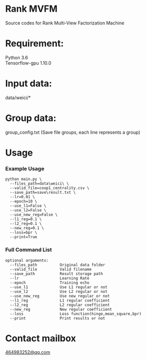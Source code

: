 Rank MVFM
=======
Source codes for Rank Multi-View Factorization Machine

Requirement:
======
Python 3.6  
Tensorflow-gpu 1.10.0

Input data:
=======
data/weici/*

Group data:
========
group_config.txt (Save file groups, each line represents a group)

Usage
=======
### Example Usage
```shell
python main.py \
  --files_path=data\weici\ \
  --valid_file=coop1_centrality.csv \
  --save_path=save\result.txt \
  --lr=0.01 \
  --epoch=10 \
  --use_l1=False \
  --use_l2=False \
  --use_new_reg=False \
  --l1_reg=0.1 \
  --l2_reg=0.1 \
  --new_reg=0.1 \
  --loss=bpr \
  --print=True
```
### Full Command List
```shell
optional arguments:
  --files_path          Original data folder
  --valid_file          Valid filename                   
  --save_path           Result storage path                    
  --lr                  Learning Rate
  --epoch               Training echo
  --use_l1              Use L1 regular or not
  --use_l2              Use L2 regular or not
  --use_new_reg         Use new regular or not
  --l1_reg              L1 regular coefficient                      
  --l2_reg              L2 regular coefficient
  --new_reg             New regular coefficient
  --loss                Loss function(hinge,mean_square,bpr)
  --print               Print results or not
```
Contact mailbox 
=======
464983252@qq.com